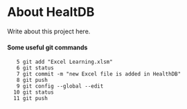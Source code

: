 # About HealtDB

Write about this project here.


#### Some useful git commands
```
   5 git add "Excel Learning.xlsm"
   6 git status
   7 git commit -m "new Excel file is added in HealthDB"
   8 git push
   9 git config --global --edit
  10 git status
  11 git push
```
  